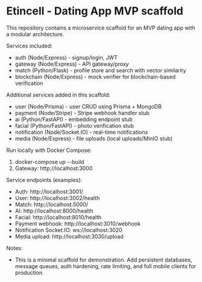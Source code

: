 # Etincell - Dating App MVP scaffold

This repository contains a microservice scaffold for an MVP dating app with a modular architecture.

Services included:
- auth (Node/Express) - signup/login, JWT
- gateway (Node/Express) - API gateway/proxy
- match (Python/Flask) - profile store and search with vector similarity
- blockchain (Node/Express) - mock verifier for blockchain-based verification

Additional services added in this scaffold:
- user (Node/Prisma) - user CRUD using Prisma + MongoDB
- payment (Node/Stripe) - Stripe webhook handler stub
- ai (Python/FastAPI) - embedding endpoint stub
- facial (Python/FastAPI) - photo verification stub
- notification (Node/Socket.IO) - real-time notifications
- media (Node/Express) - file uploads (local uploads/MinIO stub)

Run locally with Docker Compose:

1. docker-compose up --build
2. Gateway: http://localhost:3000

Service endpoints (examples):
- Auth: http://localhost:3001/
- User: http://localhost:3002/health
- Match: http://localhost:5000/
- AI: http://localhost:8000/health
- Facial: http://localhost:8010/health
- Payment webhook: http://localhost:3010/webhook
- Notification Socket.IO: ws://localhost:3020
- Media upload: http://localhost:3030/upload

Notes:
- This is a minimal scaffold for demonstration. Add persistent databases, message queues, auth hardening, rate limiting, and full mobile clients for production.
